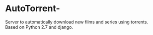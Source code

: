 # AutoTorrent-
Server to automatically download new films and series using torrents. Based on Python 2.7 and django. 
